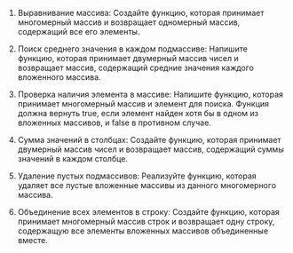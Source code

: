 1. Выравнивание массива:
Создайте функцию, которая принимает многомерный массив и возвращает одномерный массив, содержащий все его элементы.

2. Поиск среднего значения в каждом подмассиве:
Напишите функцию, которая принимает двумерный массив чисел и возвращает массив, содержащий средние значения каждого вложенного массива.

3. Проверка наличия элемента в массиве:
Напишите функцию, которая принимает многомерный массив и элемент для поиска. Функция должна вернуть true, если элемент найден хотя бы в одном из вложенных массивов, и false в противном случае.

4. Сумма значений в столбцах:
Создайте функцию, которая принимает двумерный массив чисел и возвращает массив, содержащий суммы значений в каждом столбце.

5. Удаление пустых подмассивов:
Реализуйте функцию, которая удаляет все пустые вложенные массивы из данного многомерного массива.

6. Объединение всех элементов в строку:
Создайте функцию, которая принимает многомерный массив строк и возвращает одну строку, содержащую все элементы вложенных массивов объединенные вместе.